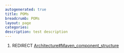 ```yaml
---
autogenerated: true
title: POMs
breadcrumb: POMs
layout: page
categories: 
description: test description
---
```


1.  REDIRECT [Architecture\#Maven\_component\_structure](Architecture#Maven_component_structure "wikilink")
